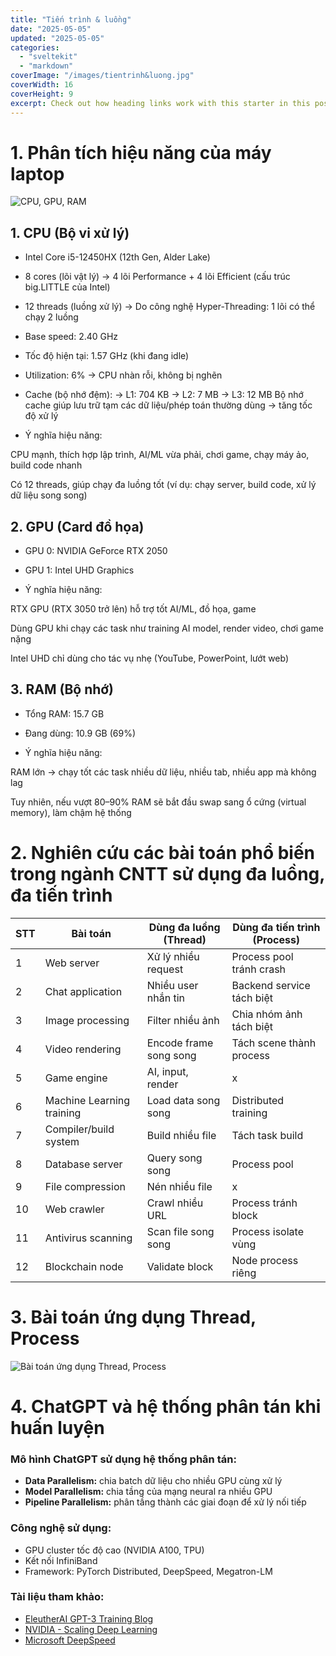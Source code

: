 ```yaml
---
title: "Tiến trình & luồng"
date: "2025-05-05"
updated: "2025-05-05"
categories:
  - "sveltekit"
  - "markdown"
coverImage: "/images/tientrinh&luong.jpg"
coverWidth: 16
coverHeight: 9
excerpt: Check out how heading links work with this starter in this post.
---
```

# 1. Phân tích hiệu năng của máy laptop
![CPU, GPU, RAM](/images/cpu.png)

## 1. CPU (Bộ vi xử lý)

- Intel Core i5-12450HX (12th Gen, Alder Lake)

- 8 cores (lõi vật lý)
→ 4 lõi Performance + 4 lõi Efficient (cấu trúc big.LITTLE của Intel)

- 12 threads (luồng xử lý)
→ Do công nghệ Hyper-Threading: 1 lõi có thể chạy 2 luồng

- Base speed: 2.40 GHz

- Tốc độ hiện tại: 1.57 GHz (khi đang idle)

- Utilization: 6% → CPU nhàn rỗi, không bị nghẽn

- Cache (bộ nhớ đệm):
→ L1: 704 KB
→ L2: 7 MB
→ L3: 12 MB
Bộ nhớ cache giúp lưu trữ tạm các dữ liệu/phép toán thường dùng → tăng tốc độ xử lý

-  Ý nghĩa hiệu năng:

CPU mạnh, thích hợp lập trình, AI/ML vừa phải, chơi game, chạy máy ảo, build code nhanh

Có 12 threads, giúp chạy đa luồng tốt (ví dụ: chạy server, build code, xử lý dữ liệu song song)

## 2. GPU (Card đồ họa)

- GPU 0: NVIDIA GeForce RTX 2050

- GPU 1: Intel UHD Graphics

- Ý nghĩa hiệu năng:

RTX GPU (RTX 3050 trở lên) hỗ trợ tốt AI/ML, đồ họa, game

Dùng GPU khi chạy các task như training AI model, render video, chơi game nặng

Intel UHD chỉ dùng cho tác vụ nhẹ (YouTube, PowerPoint, lướt web)

## 3. RAM (Bộ nhớ)

- Tổng RAM: 15.7 GB

- Đang dùng: 10.9 GB (69%)

- Ý nghĩa hiệu năng:

RAM lớn → chạy tốt các task nhiều dữ liệu, nhiều tab, nhiều app mà không lag

Tuy nhiên, nếu vượt 80–90% RAM sẽ bắt đầu swap sang ổ cứng (virtual memory), làm chậm hệ thống
# 2. Nghiên cứu các bài toán phổ biến trong ngành CNTT sử dụng đa luồng, đa tiến trình

| **STT** | **Bài toán**              | **Dùng đa luồng (Thread)** | **Dùng đa tiến trình (Process)** |
| ------- | ------------------------- | -------------------------- | -------------------------------- |
| 1       | Web server                |  Xử lý nhiều request     |  Process pool tránh crash      |
| 2       | Chat application          |  Nhiều user nhắn tin     |  Backend service tách biệt     |
| 3       | Image processing          |  Filter nhiều ảnh        |  Chia nhóm ảnh tách biệt       |
| 4       | Video rendering           |  Encode frame song song  |  Tách scene thành process      |
| 5       | Game engine               |  AI, input, render       | x                                |
| 6       | Machine Learning training |  Load data song song     |  Distributed training          |
| 7       | Compiler/build system     |  Build nhiều file        |  Tách task build               |
| 8       | Database server           |  Query song song         |  Process pool                  |
| 9       | File compression          |  Nén nhiều file          | x                                |
| 10      | Web crawler               |  Crawl nhiều URL         |  Process tránh block           |
| 11      | Antivirus scanning        |  Scan file song song     |  Process isolate vùng          |
| 12      | Blockchain node           |  Validate block          |  Node process riêng            |

# 3. Bài toán ứng dụng Thread, Process
![Bài toán ứng dụng Thread, Process](/images/bai3.jpg)



# 4. ChatGPT và hệ thống phân tán khi huấn luyện


### Mô hình ChatGPT sử dụng hệ thống phân tán:
- **Data Parallelism:** chia batch dữ liệu cho nhiều GPU cùng xử lý
- **Model Parallelism:** chia tầng của mạng neural ra nhiều GPU
- **Pipeline Parallelism:** phân tầng thành các giai đoạn để xử lý nối tiếp

### Công nghệ sử dụng:
- GPU cluster tốc độ cao (NVIDIA A100, TPU)
- Kết nối InfiniBand
- Framework: PyTorch Distributed, DeepSpeed, Megatron-LM

### Tài liệu tham khảo:
- [EleutherAI GPT-3 Training Blog](https://blog.eleuther.ai/gpt3-model-training/)
- [NVIDIA - Scaling Deep Learning](https://developer.nvidia.com/blog/large-language-model-training-gpu-clusters/)
- [Microsoft DeepSpeed](https://www.microsoft.com/en-us/research/project/deepspeed/)